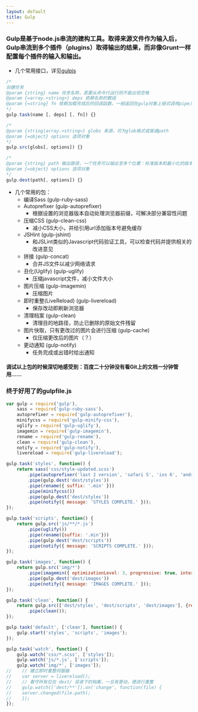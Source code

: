 ```yaml
---
layout: default
title: Gulp
---
```


### Gulp是基于node.js串流的建构工具。取得来源文件作为输入后，Gulp串流到多个插件（plugins）取得输出的结果，而非像Grunt一样配置每个插件的输入和输出。

- 几个常用接口，详见[gulpjs](https://github.com/gulpjs/gulp/blob/master/docs/API.md)

```javascript
/*
创建任务
@param {string} name 任务名称，若要从命令行运行则不能出现空格
@param {=array.<string>} deps 依赖名称的数组
@param {=string} fn 依赖加载完成后的回调函数，一般返回在gulp对象上链式调用pipe方法之结果
*/
gulp.task(name [, deps] [, fn]) {}

/*
@param {string|array.<string>} globs 来源，可为glob格式或普通path
@param {=object} options 选项对象
*/
gulp.src(globs[, options]) {}

/*
@param {string} path 输出路径，一个任务可以输出至多个位置：标准版本和最小化的版本
@param {=object} options 选项对象
*/
gulp.dest(path[, options]) {}
```

- 几个常用的包：
    * 编译Sass (gulp-ruby-sass)
    * Autoprefixer (gulp-autoprefixer)
        - 根据设置的浏览器版本自动处理浏览器前缀，可解决部分兼容性问题
    * 压缩CSS (gulp-clean-css)
        - 减小CSS大小，并给引用url添加版本号避免缓存
    * JSHint (gulp-jshint)
        - 和JSLint类似的Javascript代码验证工具，可以检查代码并提供相关的改进意见
    * 拼接 (gulp-concat)
        - 合并JS文件以减少网络请求
    * 丑化(Uglify) (gulp-uglify)
        - 压缩javascript文件，减小文件大小
    * 图片压缩 (gulp-imagemin)
        - 压缩图片
    * 即时重整(LiveReload) (gulp-livereload)
        - 保存改动即刷新浏览器
    * 清理档案 (gulp-clean)
        - 清理目的地路径，防止已删除的原始文件残留
    * 图片快取，只有更改过的图片会进行压缩 (gulp-cache)
        - 仅压缩更改后的图片（？）
    * 更动通知 (gulp-notify)
        - 任务完成或出错时给出通知
        
#### 调试以上包的时候深切地感受到：百度二十分钟没有看Git上的文档一分钟管用……

### 终于好用了的gulpfile.js

```javascript
var gulp = require('gulp'),  
    sass = require('gulp-ruby-sass'),
    autoprefixer = require('gulp-autoprefixer'),
    minifycss = require('gulp-minify-css'),
    uglify = require('gulp-uglify'),
    imagemin = require('gulp-imagemin'),
    rename = require('gulp-rename'),
    clean = require('gulp-clean'),
    notify = require('gulp-notify'),
    livereload = require('gulp-livereload');

gulp.task('styles', function() {  
    return sass('css/style-updated.scss')
        .pipe(autoprefixer('last 2 version', 'safari 5', 'ios 6', 'android 4'))
        .pipe(gulp.dest('dest/styles'))
        .pipe(rename({ suffix: '.min' }))
        .pipe(minifycss())
        .pipe(gulp.dest('dest/styles'))
        .pipe(notify({ message: 'STYLES COMPLETE.' }));
});

gulp.task('scripts', function() {  
    return gulp.src('js/**/*.js')
        .pipe(uglify())
        .pipe(rename({suffix: '.min'}))
        .pipe(gulp.dest('dest/scripts'))
        .pipe(notify({ message: 'SCRIPTS COMPLETE.' }));
});

gulp.task('images', function() {  
    return gulp.src('img/*')
        .pipe(imagemin({ optimizationLevel: 3, progressive: true, interlaced: true }))
        .pipe(gulp.dest('dest/images'))
        .pipe(notify({ message: 'IMAGES COMPLETE.' }));
});

gulp.task('clean', function() {  
    return gulp.src(['dest/styles', 'dest/scripts', 'dest/images'], {read: false})
        .pipe(clean());
});

gulp.task('default', ['clean'], function() {  
    gulp.start('styles', 'scripts', 'images');
});

gulp.task('watch', function() {
    gulp.watch('css/*.scss', ['styles']);
    gulp.watch('js/*.js', ['scripts']);
    gulp.watch('img/*', ['images']);
//    // 建立即时重整伺服器
//    var server = livereload();
//    // 看守所有位在 dest/ 目录下的档案，一旦有更动，便进行重整
//    gulp.watch(['dest/**']).on('change', function(file) {
//    server.changed(file.path);
//    });
});
```